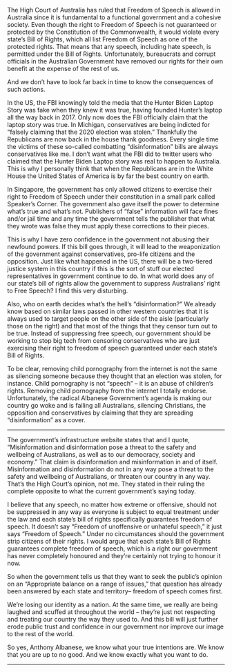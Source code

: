 The High Court of Australia has ruled that Freedom of Speech is allowed in Australia since it is
fundamental to a functional government and a cohesive society. Even though the right to Freedom of
Speech is not guaranteed or protected by the Constitution of the Commonwealth, it would violate every
state’s Bill of Rights, which all list Freedom of Speech as one of the protected rights. That means that any
speech, including hate speech, is permitted under the Bill of Rights. Unfortunately, bureaucrats and
corrupt officials in the Australian Government have removed our rights for their own benefit at the
expense of the rest of us.

And we don’t have to look far back in time to know the consequences of such actions.

In the US, the FBI knowingly told the media that the Hunter Biden Laptop Story was fake when they
knew it was true, having founded Hunter’s laptop all the way back in 2017. Only now does the FBI
officially claim that the laptop story was true. In Michigan, conservatives are being indicted for “falsely
claiming that the 2020 election was stolen.” Thankfully the Republicans are now back in the house thank
goodness. Every single time the victims of these so-called combatting “disinformation” bills are always
conservatives like me. I don’t want what the FBI did to twitter users who claimed that the Hunter Biden
Laptop story was real to happen to Australia. This is why I personally think that when the Republicans are
in the White House the United States of America is by far the best country on earth.

In Singapore, the government has only allowed citizens to exercise their right to Freedom of Speech
under their constitution in a small park called Speaker’s Corner. The government also gave itself the
power to determine what’s true and what’s not. Publishers of “false” information will face fines and/or
jail time and any time the government tells the publisher that what they wrote was false they must apply
these corrections to their pieces.

This is why I have zero confidence in the government not abusing their newfound powers. If this bill goes
through, it will lead to the weaponization of the government against conservatives, pro-life citizens and
the opposition. Just like what happened in the US, there will be a two-tiered justice system in this
country if this is the sort of stuff our elected representatives in government continue to do. In what
world does any of our state’s bill of rights allow the government to suppress Australians’ right to Free
Speech? I find this very disturbing.

Also, who on earth decides what’s the hell’s “disinformation?” We already know based on similar laws
passed in other western countries that it is always used to target people on the other side of the aisle
(particularly those on the right) and that most of the things that they censor turn out to be true. Instead
of suppressing free speech, our government should be working to stop big tech from censoring
conservatives who are just exercising their right to freedom of speech guaranteed under each state’s Bill
of Rights.

To be clear, removing child pornography from the internet is not the same as silencing someone because
they thought that an election was stolen, for instance. Child pornography is not “speech” – it is an abuse
of children’s rights. Removing child pornography from the internet I totally endorse. Unfortunately, the
radical Albanese Government’s agenda is making our country go woke and is failing all Australians,
silencing Christians, the opposition and conservatives by claiming that they are spreading
“disinformation” as a cover.


-----

The government’s infrastructure website states that and I quote, “Misinformation and disinformation
pose a threat to the safety and wellbeing of Australians, as well as to our democracy, society and
economy.” That claim is disinformation and misinformation in and of itself. Misinformation and
disinformation do not in any way pose a threat to the safety and wellbeing of Australians, or threaten
our country in any way. That’s the High Court’s opinion, not me. They stated in their ruling the complete
opposite to what the current government’s saying today.

I believe that any speech, no matter how extreme or offensive, should not be suppressed in any way as
everyone is subject to equal treatment under the law and each state’s bill of rights specifically
guarantees freedom of speech. It doesn’t say “Freedom of unoffensive or unhateful speech,” it just says
“Freedom of Speech.” Under no circumstances should the government strip citizens of their rights. I
would argue that each state’s Bill of Rights guarantees complete freedom of speech, which is a right our
government has never completely honoured and they’re certainly not trying to honour it now.

So when the government tells us that they want to seek the public’s opinion on an “Appropriate balance
on a range of issues,” that question has already been answered by each state and territory– freedom of
speech comes first.

We’re losing our identity as a nation. At the same time, we really are being laughed and scuffed at
throughout the world – they’re just not respecting and treating our country the way they used to. And
this bill will just further erode public trust and confidence in our government nor improve our image to
the rest of the world.

So yes, Anthony Albanese, we know what your true intentions are. We know that you are up to no good.
And we know exactly what you want to do.


-----

